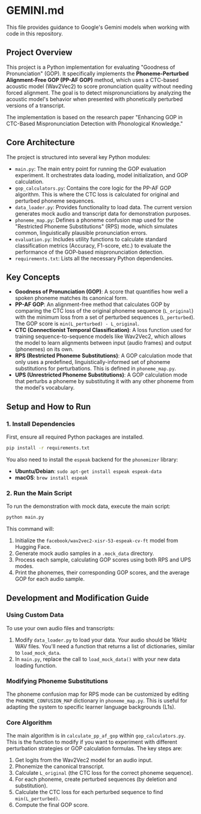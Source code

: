 # GEMINI.md

This file provides guidance to Google's Gemini models when working with code in this repository.

## Project Overview

This project is a Python implementation for evaluating "Goodness of Pronunciation" (GOP). It specifically implements the **Phoneme-Perturbed Alignment-Free GOP (PP-AF GOP)** method, which uses a CTC-based acoustic model (Wav2Vec2) to score pronunciation quality without needing forced alignment. The goal is to detect mispronunciations by analyzing the acoustic model's behavior when presented with phonetically perturbed versions of a transcript.

The implementation is based on the research paper "Enhancing GOP in CTC-Based Mispronunciation Detection with Phonological Knowledge."

## Core Architecture

The project is structured into several key Python modules:

-   `main.py`: The main entry point for running the GOP evaluation experiment. It orchestrates data loading, model initialization, and GOP calculation.
-   `gop_calculators.py`: Contains the core logic for the PP-AF GOP algorithm. This is where the CTC loss is calculated for original and perturbed phoneme sequences.
-   `data_loader.py`: Provides functionality to load data. The current version generates mock audio and transcript data for demonstration purposes.
-   `phoneme_map.py`: Defines a phoneme confusion map used for the "Restricted Phoneme Substitutions" (RPS) mode, which simulates common, linguistically plausible pronunciation errors.
-   `evaluation.py`: Includes utility functions to calculate standard classification metrics (Accuracy, F1-score, etc.) to evaluate the performance of the GOP-based mispronunciation detection.
-   `requirements.txt`: Lists all the necessary Python dependencies.

## Key Concepts

-   **Goodness of Pronunciation (GOP)**: A score that quantifies how well a spoken phoneme matches its canonical form.
-   **PP-AF GOP**: An alignment-free method that calculates GOP by comparing the CTC loss of the original phoneme sequence (`L_original`) with the minimum loss from a set of perturbed sequences (`L_perturbed`). The GOP score is `min(L_perturbed) - L_original`.
-   **CTC (Connectionist Temporal Classification)**: A loss function used for training sequence-to-sequence models like Wav2Vec2, which allows the model to learn alignments between input (audio frames) and output (phonemes) on its own.
-   **RPS (Restricted Phoneme Substitutions)**: A GOP calculation mode that only uses a predefined, linguistically-informed set of phoneme substitutions for perturbations. This is defined in `phoneme_map.py`.
-   **UPS (Unrestricted Phoneme Substitutions)**: A GOP calculation mode that perturbs a phoneme by substituting it with any other phoneme from the model's vocabulary.

## Setup and How to Run

### 1. Install Dependencies

First, ensure all required Python packages are installed.

```bash
pip install -r requirements.txt
```

You also need to install the `espeak` backend for the `phonemizer` library:
*   **Ubuntu/Debian**: `sudo apt-get install espeak espeak-data`
*   **macOS**: `brew install espeak`

### 2. Run the Main Script

To run the demonstration with mock data, execute the main script:

```bash
python main.py
```

This command will:
1.  Initialize the `facebook/wav2vec2-xisr-53-espeak-cv-ft` model from Hugging Face.
2.  Generate mock audio samples in a `.mock_data` directory.
3.  Process each sample, calculating GOP scores using both RPS and UPS modes.
4.  Print the phonemes, their corresponding GOP scores, and the average GOP for each audio sample.

## Development and Modification Guide

### Using Custom Data

To use your own audio files and transcripts:
1.  Modify `data_loader.py` to load your data. Your audio should be 16kHz WAV files. You'll need a function that returns a list of dictionaries, similar to `load_mock_data`.
2.  In `main.py`, replace the call to `load_mock_data()` with your new data loading function.

### Modifying Phoneme Substitutions

The phoneme confusion map for RPS mode can be customized by editing the `PHONEME_CONFUSION_MAP` dictionary in `phoneme_map.py`. This is useful for adapting the system to specific learner language backgrounds (L1s).

### Core Algorithm

The main algorithm is in `calculate_pp_af_gop` within `gop_calculators.py`. This is the function to modify if you want to experiment with different perturbation strategies or GOP calculation formulas. The key steps are:
1.  Get logits from the Wav2Vec2 model for an audio input.
2.  Phonemize the canonical transcript.
3.  Calculate `L_original` (the CTC loss for the correct phoneme sequence).
4.  For each phoneme, create perturbed sequences (by deletion and substitution).
5.  Calculate the CTC loss for each perturbed sequence to find `min(L_perturbed)`.
6.  Compute the final GOP score.
